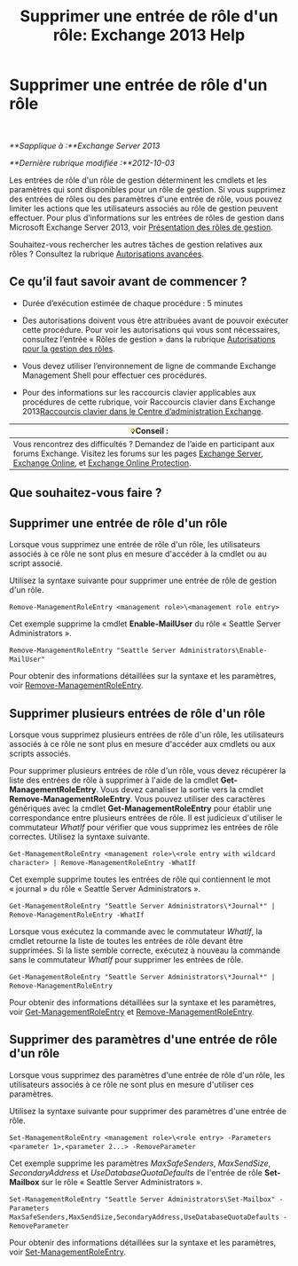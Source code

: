 ﻿---
title: "Supprimer une entrée de rôle d'un rôle: Exchange 2013 Help"
TOCTitle: Supprimer une entrée de rôle d'un rôle
ms:assetid: 4736367a-750f-44d3-8a20-5149bd35e9ff
ms:mtpsurl: https://technet.microsoft.com/fr-fr/library/Dd297947(v=EXCHG.150)
ms:contentKeyID: 50478061
ms.date: 05/23/2018
mtps_version: v=EXCHG.150
ms.translationtype: MT
---

# Supprimer une entrée de rôle d'un rôle

 

_**Sapplique à :**Exchange Server 2013_

_**Dernière rubrique modifiée :**2012-10-03_

Les entrées de rôle d'un rôle de gestion déterminent les cmdlets et les paramètres qui sont disponibles pour un rôle de gestion. Si vous supprimez des entrées de rôles ou des paramètres d'une entrée de rôle, vous pouvez limiter les actions que les utilisateurs associés au rôle de gestion peuvent effectuer. Pour plus d’informations sur les entrées de rôles de gestion dans Microsoft Exchange Server 2013, voir [Présentation des rôles de gestion](understanding-management-roles-exchange-2013-help.md).

Souhaitez-vous rechercher les autres tâches de gestion relatives aux rôles ? Consultez la rubrique [Autorisations avancées](advanced-permissions-exchange-2013-help.md).

## Ce qu’il faut savoir avant de commencer ?

  - Durée d’exécution estimée de chaque procédure : 5 minutes

  - Des autorisations doivent vous être attribuées avant de pouvoir exécuter cette procédure. Pour voir les autorisations qui vous sont nécessaires, consultez l’entrée « Rôles de gestion » dans la rubrique [Autorisations pour la gestion des rôles](role-management-permissions-exchange-2013-help.md).

  - Vous devez utiliser l’environnement de ligne de commande Exchange Management Shell pour effectuer ces procédures.

  - Pour des informations sur les raccourcis clavier applicables aux procédures de cette rubrique, voir Raccourcis clavier dans Exchange 2013[Raccourcis clavier dans le Centre d’administration Exchange](keyboard-shortcuts-in-the-exchange-admin-center-exchange-online-protection-help.md).

<table>
<thead>
<tr class="header">
<th><img src="images/Bb125224.tip(EXCHG.150).gif" title="Conseil" alt="Conseil" />Conseil :</th>
</tr>
</thead>
<tbody>
<tr class="odd">
<td>Vous rencontrez des difficultés ? Demandez de l’aide en participant aux forums Exchange. Visitez les forums sur les pages <a href="https://go.microsoft.com/fwlink/p/?linkid=60612">Exchange Server</a>, <a href="https://go.microsoft.com/fwlink/p/?linkid=267542">Exchange Online</a>, et <a href="https://go.microsoft.com/fwlink/p/?linkid=285351">Exchange Online Protection</a>.</td>
</tr>
</tbody>
</table>


## Que souhaitez-vous faire ?

## Supprimer une entrée de rôle d'un rôle

Lorsque vous supprimez une entrée de rôle d'un rôle, les utilisateurs associés à ce rôle ne sont plus en mesure d'accéder à la cmdlet ou au script associé.

Utilisez la syntaxe suivante pour supprimer une entrée de rôle de gestion d'un rôle.

    Remove-ManagementRoleEntry <management role>\<management role entry>

Cet exemple supprime la cmdlet **Enable-MailUser** du rôle « Seattle Server Administrators ».

    Remove-ManagementRoleEntry "Seattle Server Administrators\Enable-MailUser"

Pour obtenir des informations détaillées sur la syntaxe et les paramètres, voir [Remove-ManagementRoleEntry](https://technet.microsoft.com/fr-fr/library/dd351187\(v=exchg.150\)).

## Supprimer plusieurs entrées de rôle d'un rôle

Lorsque vous supprimez plusieurs entrées de rôle d'un rôle, les utilisateurs associés à ce rôle ne sont plus en mesure d'accéder aux cmdlets ou aux scripts associés.

Pour supprimer plusieurs entrées de rôle d'un rôle, vous devez récupérer la liste des entrées de rôle à supprimer à l'aide de la cmdlet **Get-ManagementRoleEntry**. Vous devez canaliser la sortie vers la cmdlet **Remove-ManagementRoleEntry**. Vous pouvez utiliser des caractères génériques avec la cmdlet **Get-ManagementRoleEntry** pour établir une correspondance entre plusieurs entrées de rôle. Il est judicieux d'utiliser le commutateur *WhatIf* pour vérifier que vous supprimez les entrées de rôle correctes. Utilisez la syntaxe suivante.

    Get-ManagementRoleEntry <management role>\<role entry with wildcard character> | Remove-ManagementRoleEntry -WhatIf

Cet exemple supprime toutes les entrées de rôle qui contiennent le mot « journal » du rôle « Seattle Server Administrators ».

    Get-ManagementRoleEntry "Seattle Server Administrators\*Journal*" | Remove-ManagementRoleEntry -WhatIf

Lorsque vous exécutez la commande avec le commutateur *WhatIf*, la cmdlet retourne la liste de toutes les entrées de rôle devant être supprimées. Si la liste semble correcte, exécutez à nouveau la commande sans le commutateur *WhatIf* pour supprimer les entrées de rôle.

    Get-ManagementRoleEntry "Seattle Server Administrators\*Journal*" | Remove-ManagementRoleEntry

Pour obtenir des informations détaillées sur la syntaxe et les paramètres, voir [Get-ManagementRoleEntry](https://technet.microsoft.com/fr-fr/library/dd335210\(v=exchg.150\)) et [Remove-ManagementRoleEntry](https://technet.microsoft.com/fr-fr/library/dd351187\(v=exchg.150\)).

## Supprimer des paramètres d'une entrée de rôle d'un rôle

Lorsque vous supprimez des paramètres d'une entrée de rôle d'un rôle, les utilisateurs associés à ce rôle ne sont plus en mesure d'utiliser ces paramètres.

Utilisez la syntaxe suivante pour supprimer des paramètres d'une entrée de rôle.

    Set-ManagementRoleEntry <management role>\<role entry> -Parameters <parameter 1>,<parameter 2...> -RemoveParameter

Cet exemple supprime les paramètres *MaxSafeSenders*, *MaxSendSize*, *SecondaryAddress* et *UseDatabaseQuotaDefaults* de l'entrée de rôle **Set-Mailbox** sur le rôle « Seattle Server Administrators ».

    Set-ManagementRoleEntry "Seattle Server Administrators\Set-Mailbox" -Parameters MaxSafeSenders,MaxSendSize,SecondaryAddress,UseDatabaseQuotaDefaults -RemoveParameter

Pour obtenir des informations détaillées sur la syntaxe et les paramètres, voir [Set-ManagementRoleEntry](https://technet.microsoft.com/fr-fr/library/dd351162\(v=exchg.150\)).

